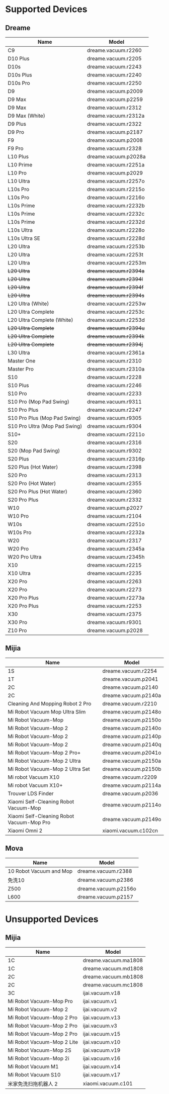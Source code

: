 ﻿# Supported Devices

## Dreame
| Name	                                  | Model  |
|-------------------------------------------|--------|
| C9                                        | dreame.vacuum.r2260  |
| D10 Plus                                  | dreame.vacuum.r2205  |
| D10s                                      | dreame.vacuum.r2243  |
| D10s Plus                                 | dreame.vacuum.r2240  |
| D10s Pro                                  | dreame.vacuum.r2250  |
| D9                                        | dreame.vacuum.p2009  |
| D9 Max                                    | dreame.vacuum.p2259  |
| D9 Max                                    | dreame.vacuum.r2312  |
| D9 Max (White)                            | dreame.vacuum.r2312a |
| D9 Plus                                   | dreame.vacuum.r2322  |
| D9 Pro                                    | dreame.vacuum.p2187  |
| F9                                        | dreame.vacuum.p2008  |
| F9 Pro                                    | dreame.vacuum.r2328  |
| L10 Plus                                  | dreame.vacuum.p2028a |
| L10 Prime                                 | dreame.vacuum.r2251a |
| L10 Pro                                   | dreame.vacuum.p2029  |
| L10 Ultra                                 | dreame.vacuum.r2257o |
| L10s Pro                                  | dreame.vacuum.r2215o |
| L10s Pro                                  | dreame.vacuum.r2216o |
| L10s Prime                                | dreame.vacuum.r2232b |
| L10s Prime                                | dreame.vacuum.r2232c |
| L10s Prime                                | dreame.vacuum.r2232d |
| L10s Ultra                                | dreame.vacuum.r2228o |
| L10s Ultra SE                             | dreame.vacuum.r2228d |
| L20 Ultra                                 | dreame.vacuum.r2253b |
| L20 Ultra                                 | dreame.vacuum.r2253t |
| L20 Ultra                                 | dreame.vacuum.r2253m |
| ~~L20 Ultra~~                             | ~~dreame.vacuum.r2394a~~ |
| ~~L20 Ultra~~                             | ~~dreame.vacuum.r2394l~~ |
| ~~L20 Ultra~~                             | ~~dreame.vacuum.r2394f~~ |
| ~~L20 Ultra~~                             | ~~dreame.vacuum.r2394s~~ |
| L20 Ultra (White)                         | dreame.vacuum.r2253w |
| L20 Ultra Complete                        | dreame.vacuum.r2253c |
| L20 Ultra Complete (White)                | dreame.vacuum.r2253d |
| ~~L20 Ultra Complete~~                    | ~~dreame.vacuum.r2394u~~ |
| ~~L20 Ultra Complete~~                    | ~~dreame.vacuum.r2394k~~ |
| ~~L20 Ultra Complete~~                    | ~~dreame.vacuum.r2394j~~ |
| L30 Ultra                                 | dreame.vacuum.r2361a |
| Master One                                | dreame.vacuum.r2310  |
| Master Pro                                | dreame.vacuum.r2310a |
| S10                                       | dreame.vacuum.r2228  |
| S10 Plus                                  | dreame.vacuum.r2246  |
| S10 Pro                                   | dreame.vacuum.r2233  |
| S10 Pro (Mop Pad Swing)                   | dreame.vacuum.r9311  |
| S10 Pro Plus                              | dreame.vacuum.r2247  |
| S10 Pro Plus (Mop Pad Swing)              | dreame.vacuum.r9305  |
| S10 Pro Ultra (Mop Pad Swing)             | dreame.vacuum.r9304  |
| S10+                                      | dreame.vacuum.r2211o |
| S20                                       | dreame.vacuum.r2316  |
| S20 (Mop Pad Swing)                       | dreame.vacuum.r9302  |
| S20 Plus                                  | dreame.vacuum.r2316p |
| S20 Plus (Hot Water)                      | dreame.vacuum.r2398  |
| S20 Pro                                   | dreame.vacuum.r2313  |
| S20 Pro (Hot Water)                       | dreame.vacuum.r2355  |
| S20 Pro Plus (Hot Water)                  | dreame.vacuum.r2360  |
| S20 Pro Plus                              | dreame.vacuum.r2332  |
| W10                                       | dreame.vacuum.p2027  |
| W10 Pro                                   | dreame.vacuum.r2104  |
| W10s                                      | dreame.vacuum.r2251o |
| W10s Pro                                  | dreame.vacuum.r2232a |
| W20                                       | dreame.vacuum.r2317  |
| W20 Pro                                   | dreame.vacuum.r2345a |
| W20 Pro Ultra                             | dreame.vacuum.r2345h |
| X10                                       | dreame.vacuum.r2215  |
| X10 Ultra                                 | dreame.vacuum.r2235  |
| X20 Pro                                   | dreame.vacuum.r2263  |
| X20 Pro                                   | dreame.vacuum.r2273  |
| X20 Pro Plus                              | dreame.vacuum.r2273a |
| X20 Pro Plus                              | dreame.vacuum.r2253  |
| X30                                       | dreame.vacuum.r2375  |
| X30 Pro                                   | dreame.vacuum.r9301  |
| Z10 Pro                                   | dreame.vacuum.p2028  |

## Mijia
| Name	                                  | Model  |
|-------------------------------------------|--------|
| 1S                                        | dreame.vacuum.r2254  |
| 1T                                        | dreame.vacuum.p2041  |
| 2C                                        | dreame.vacuum.p2140  |
| 2C                                        | dreame.vacuum.p2140a |
| Cleaning And Mopping Robot 2 Pro          | dreame.vacuum.r2210  |
| Mi Robot Vacuum Mop Ultra Slim            | dreame.vacuum.p2148o |
| Mi Robot Vacuum-Mop                       | dreame.vacuum.p2150o |
| Mi Robot Vacuum-Mop 2                     | dreame.vacuum.p2140o |
| Mi Robot Vacuum-Mop 2                     | dreame.vacuum.p2140p |
| Mi Robot Vacuum-Mop 2                     | dreame.vacuum.p2140q |
| Mi Robot Vacuum-Mop 2 Pro+                | dreame.vacuum.p2041o |
| Mi Robot Vacuum-Mop 2 Ultra               | dreame.vacuum.p2150a |
| Mi Robot Vacuum-Mop 2 Ultra Set           | dreame.vacuum.p2150b |
| Mi robot Vacuum X10                       | dreame.vacuum.r2209  |
| Mi robot Vacuum X10+                      | dreame.vacuum.p2114a |
| Trouver LDS Finder                        | dreame.vacuum.p2036  |
| Xiaomi Self-Cleaning Robot Vacuum-Mop     | dreame.vacuum.p2114o |
| Xiaomi Self-Cleaning Robot Vacuum-Mop Pro | dreame.vacuum.p2149o |
| Xiaomi Omni 2                             | xiaomi.vacuum.c102cn |

## Mova
| Name	                                  | Model  |
|-------------------------------------------|--------|
| 10 Robot Vacuum and Mop                   | dreame.vacuum.r2388  |
| 免洗10                                    | dreame.vacuum.p2386  |
| Z500                                      | dreame.vacuum.p2156o |
| L600                                      | dreame.vacuum.p2157  |


# Unsupported Devices

## Mijia
| Name	                                  | Model  |
|-------------------------------------------|--------|
| 1C                                        | dreame.vacuum.ma1808 |
| 1C                                        | dreame.vacuum.md1808 |
| 2C                                        | dreame.vacuum.mb1808 |
| 2C                                        | dreame.vacuum.mc1808 |
| 3C                                        | ijai.vacuum.v18      |
| Mi Robot Vacuum-Mop Pro                   | ijai.vacuum.v1       |
| Mi Robot Vacuum-Mop 2                     | ijai.vacuum.v2       |
| Mi Robot Vacuum-Mop 2 Pro                 | ijai.vacuum.v13      |
| Mi Robot Vacuum-Mop 2 Pro                 | ijai.vacuum.v3       |
| Mi Robot Vacuum-Mop 2 Pro                 | ijai.vacuum.v15      |
| Mi Robot Vacuum-Mop 2 Lite                | ijai.vacuum.v10      |
| Mi Robot Vacuum-Mop 2S                    | ijai.vacuum.v19      |
| Mi Robot Vacuum-Mop 2i                    | ijai.vacuum.v16      |
| Mi Robot Vacuum M1                        | ijai.vacuum.v14      |
| Mi Robot Vacuum S10                       | ijai.vacuum.v17      |
| 米家免洗扫拖机器人 2                       | xiaomi.vacuum.c101   |
